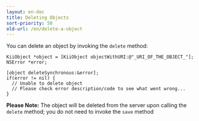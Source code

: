 ```yaml
---
layout: en-doc
title: Deleting Objects
sort-priority: 50
old-url: /en/delete-a-object
---
```

You can delete an object by invoking the `delete` method:

```objc
KiiObject *object = [KiiObject objectWithURI:@"_URI_OF_THE_OBJECT_"];
NSError *error;

[object deleteSynchronous:&error];
if(error != nil) {
  // Unable to delete object
  // Please check error description/code to see what went wrong...
}
```

**Please Note:** The object will be deleted from the server upon calling the
`delete` method; you do not need to invoke the `save` method


